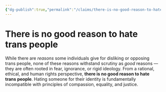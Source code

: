 ```yaml
---
{"dg-publish":true,"permalink":"/claims/there-is-no-good-reason-to-hate-trans-people/","tags":["claim"],"updated":"2025-05-30T17:56:43.388-07:00"}
---
```


# There is no good reason to hate trans people

While there are _reasons_ some individuals give for disliking or opposing trans people, none of these reasons withstand scrutiny as _good_ reasons — they are often rooted in fear, ignorance, or rigid ideology. From a rational, ethical, and human rights perspective, **there is no good reason to hate trans people**. Hating someone for their identity is fundamentally incompatible with principles of compassion, equality, and justice.